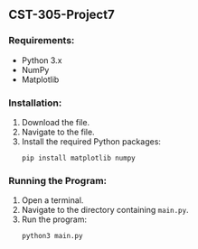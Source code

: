 ## CST-305-Project7

### Requirements:
- Python 3.x
- NumPy
- Matplotlib

### Installation:
1. Download the file.
2. Navigate to the file.
3. Install the required Python packages:
   ```
   pip install matplotlib numpy 
   ```

### Running the Program:
1. Open a terminal.
2. Navigate to the directory containing `main.py`.
3. Run the program:
   ```
   python3 main.py